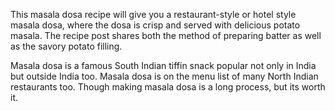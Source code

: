 This masala dosa recipe will give you a restaurant-style or hotel style masala dosa, where the dosa is crisp and served with delicious potato masala. The recipe post shares both the method of preparing batter as well as the savory potato filling.

Masala dosa is a famous South Indian tiffin snack popular not only in India but outside India too. Masala dosa is on the menu list of many North Indian restaurants too. Though making masala dosa is a long process, but its worth it.